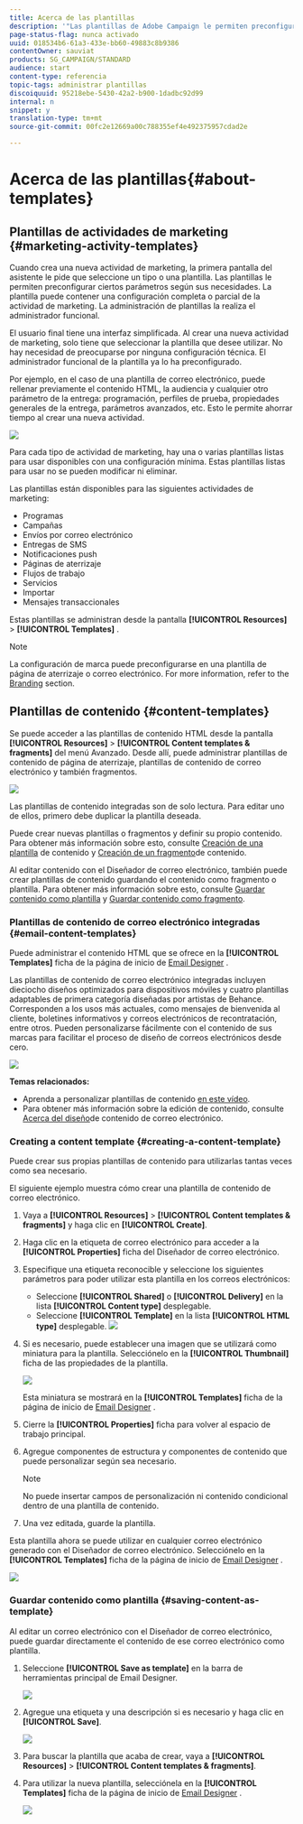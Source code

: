 ```yaml
---
title: Acerca de las plantillas
description: '"Las plantillas de Adobe Campaign le permiten preconfigurar parámetros según sus necesidades: las plantillas pueden contener una configuración completa o parcial de la actividad de marketing para simplificar el uso de Adobe Campaign para usuarios finales no técnicos."'
page-status-flag: nunca activado
uuid: 018534b6-61a3-433e-bb60-49883c8b9386
contentOwner: sauviat
products: SG_CAMPAIGN/STANDARD
audience: start
content-type: referencia
topic-tags: administrar plantillas
discoiquuid: 95218ebe-5430-42a2-b900-1dadbc92d99
internal: n
snippet: y
translation-type: tm+mt
source-git-commit: 00fc2e12669a00c788355ef4e492375957cdad2e

---
```



# Acerca de las plantillas{#about-templates}

## Plantillas de actividades de marketing {#marketing-activity-templates}

Cuando crea una nueva actividad de marketing, la primera pantalla del asistente le pide que seleccione un tipo o una plantilla. Las plantillas le permiten preconfigurar ciertos parámetros según sus necesidades. La plantilla puede contener una configuración completa o parcial de la actividad de marketing. La administración de plantillas la realiza el administrador funcional.

El usuario final tiene una interfaz simplificada. Al crear una nueva actividad de marketing, solo tiene que seleccionar la plantilla que desee utilizar. No hay necesidad de preocuparse por ninguna configuración técnica. El administrador funcional de la plantilla ya lo ha preconfigurado.

Por ejemplo, en el caso de una plantilla de correo electrónico, puede rellenar previamente el contenido HTML, la audiencia y cualquier otro parámetro de la entrega: programación, perfiles de prueba, propiedades generales de la entrega, parámetros avanzados, etc. Esto le permite ahorrar tiempo al crear una nueva actividad.

![](assets/template_1.png)

Para cada tipo de actividad de marketing, hay una o varias plantillas listas para usar disponibles con una configuración mínima. Estas plantillas listas para usar no se pueden modificar ni eliminar.

Las plantillas están disponibles para las siguientes actividades de marketing:

* Programas
* Campañas
* Envíos por correo electrónico
* Entregas de SMS
* Notificaciones push
* Páginas de aterrizaje
* Flujos de trabajo
* Servicios
* Importar
* Mensajes transaccionales

Estas plantillas se administran desde la pantalla **[!UICONTROL Resources]** &gt; **[!UICONTROL Templates]** .

>[!NOTE]
>
>La configuración de marca puede preconfigurarse en una plantilla de página de aterrizaje o correo electrónico. For more information, refer to the [Branding](../../administration/using/branding.md) section.

## Plantillas de contenido {#content-templates}

Se puede acceder a las plantillas de contenido HTML desde la pantalla **[!UICONTROL Resources]** &gt; **[!UICONTROL Content templates & fragments]** del menú [](../../start/using/interface-description.md#advanced-menu)Avanzado. Desde allí, puede administrar plantillas de contenido de página de aterrizaje, plantillas de contenido de correo electrónico y también fragmentos.

![](assets/content_templates_list.png)

Las plantillas de contenido integradas son de solo lectura. Para editar uno de ellos, primero debe duplicar la plantilla deseada.

Puede crear nuevas plantillas o fragmentos y definir su propio contenido. Para obtener más información sobre esto, consulte [Creación de una plantilla](#creating-a-content-template) de contenido y [Creación de un fragmento](../../designing/using/using-reusable-content.md#creating-a-content-fragment)de contenido.

Al editar contenido con el Diseñador de correo electrónico, también puede crear plantillas de contenido guardando el contenido como fragmento o plantilla. Para obtener más información sobre esto, consulte [Guardar contenido como plantilla](#saving-content-as-template) y [Guardar contenido como fragmento](../../designing/using/using-reusable-content.md#saving-content-as-a-fragment).

### Plantillas de contenido de correo electrónico integradas {#email-content-templates}

Puede administrar el contenido HTML que se ofrece en la **[!UICONTROL Templates]** ficha de la página de inicio de [Email Designer](../../designing/using/overview.md) .

Las plantillas de contenido de correo electrónico integradas incluyen dieciocho diseños optimizados para dispositivos móviles y cuatro plantillas adaptables de primera categoría diseñadas por artistas de Behance. Corresponden a los usos más actuales, como mensajes de bienvenida al cliente, boletines informativos y correos electrónicos de recontratación, entre otros. Pueden personalizarse fácilmente con el contenido de sus marcas para facilitar el proceso de diseño de correos electrónicos desde cero.

![](assets/content_templates.png)

**Temas relacionados:**

* Aprenda a personalizar plantillas de contenido [en este vídeo](https://helpx.adobe.com/campaign/kt/acs/using/acs-email_content_templates-feature-video-use.html).
* Para obtener más información sobre la edición de contenido, consulte [Acerca del diseño](../../designing/using/overview.md)de contenido de correo electrónico.

### Creating a content template {#creating-a-content-template}

Puede crear sus propias plantillas de contenido para utilizarlas tantas veces como sea necesario.

El siguiente ejemplo muestra cómo crear una plantilla de contenido de correo electrónico.

1. Vaya a **[!UICONTROL Resources]** &gt; **[!UICONTROL Content templates & fragments]** y haga clic en **[!UICONTROL Create]**.
1. Haga clic en la etiqueta de correo electrónico para acceder a la **[!UICONTROL Properties]** ficha del Diseñador de correo electrónico.
1. Especifique una etiqueta reconocible y seleccione los siguientes parámetros para poder utilizar esta plantilla en los correos electrónicos:

   * Seleccione **[!UICONTROL Shared]** o **[!UICONTROL Delivery]** en la lista **[!UICONTROL Content type]** desplegable.
   * Seleccione **[!UICONTROL Template]** en la lista **[!UICONTROL HTML type]** desplegable.
   ![](assets/email_designer_create-template.png)

1. Si es necesario, puede establecer una imagen que se utilizará como miniatura para la plantilla. Selecciónelo en la **[!UICONTROL Thumbnail]** ficha de las propiedades de la plantilla.

   ![](assets/email_designer_create-template_thumbnail.png)

   Esta miniatura se mostrará en la **[!UICONTROL Templates]** ficha de la página de inicio de [Email Designer](../../designing/using/overview.md) .

1. Cierre la **[!UICONTROL Properties]** ficha para volver al espacio de trabajo principal.
1. Agregue componentes de estructura y componentes de contenido que puede personalizar según sea necesario.
   >[!NOTE]
   >
   > No puede insertar campos de personalización ni contenido condicional dentro de una plantilla de contenido.
1. Una vez editada, guarde la plantilla.

Esta plantilla ahora se puede utilizar en cualquier correo electrónico generado con el Diseñador de correo electrónico. Selecciónelo en la **[!UICONTROL Templates]** ficha de la página de inicio de [Email Designer](../../designing/using/overview.md) .

![](assets/content_template_new.png)

### Guardar contenido como plantilla {#saving-content-as-template}

Al editar un correo electrónico con el Diseñador de correo electrónico, puede guardar directamente el contenido de ese correo electrónico como plantilla.

<!--[!CAUTION]
>
>You cannot save as template a structure containing personalization fields or dynamic content.-->

1. Seleccione **[!UICONTROL Save as template]** en la barra de herramientas principal de Email Designer.

   ![](assets/email_designer_save-as-template.png)

1. Agregue una etiqueta y una descripción si es necesario y haga clic en **[!UICONTROL Save]**.

   ![](assets/email_designer_save-as-template_creation.png)

1. Para buscar la plantilla que acaba de crear, vaya a **[!UICONTROL Resources]** &gt; **[!UICONTROL Content templates & fragments]**.

1. Para utilizar la nueva plantilla, selecciónela en la **[!UICONTROL Templates]** ficha de la página de inicio de [Email Designer](../../designing/using/overview.md) .

   ![](assets/content_template_new.png)

